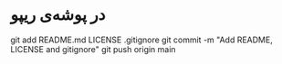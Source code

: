 # در پوشه‌ی ریپو
git add README.md LICENSE .gitignore
git commit -m "Add README, LICENSE and gitignore"
git push origin main


